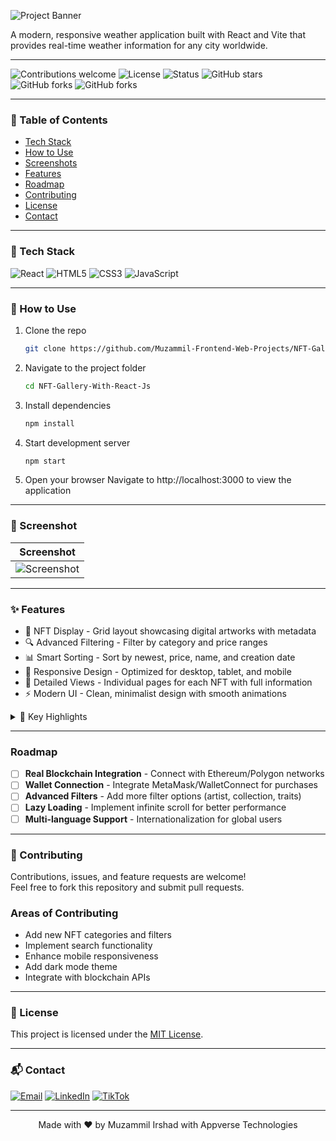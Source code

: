 ![Project Banner](./Images%20for%20readme%20file/Banner.png)

A modern, responsive weather application built with React and Vite that provides real-time weather information for any city worldwide.

---

![Contributions welcome](https://img.shields.io/badge/React-18.2.0-blue?style=for-the-badge&logo=react)
![License](https://img.shields.io/badge/React_Router-6.8.0-orange?style=for-the-badge&logo=react-router)
![Status](https://img.shields.io/badge/license-MIT-blue?style=for-the-badge)
![GitHub stars](https://img.shields.io/badge/status-active-success?style=for-the-badge)
![GitHub forks](https://img.shields.io/github/stars/Muzammil-Frontend-Web-Projects/NFT-Gallery-With-React-Js?style=for-the-badge)
![GitHub forks](https://img.shields.io/github/forks/Muzammil-Frontend-Web-Projects/NFT-Gallery-With-React-Js?style=for-the-badge)

---

### 📑 Table of Contents
- [Tech Stack](#-tech-stack)
- [How to Use](#-how-to-use)
- [Screenshots](#-screenshot)
- [Features](#-features)
- [Roadmap](#roadmap)
- [Contributing](#-contributing)
- [License](#-license)
- [Contact](#-contact)

---

### 🚀 Tech Stack

![React](https://img.shields.io/badge/React-20232A?style=for-the-badge&logo=react&logoColor=61DAFB)
![HTML5](https://img.shields.io/badge/HTML5-orange?style=for-the-badge&logo=html5)
![CSS3](https://img.shields.io/badge/CSS3-1572B6?style=for-the-badge&logo=css3&logoColor=white)
![JavaScript](https://img.shields.io/badge/JavaScript-F7DF1E?style=for-the-badge&logo=javascript&logoColor=black)

---

### 📂 How to Use
1. Clone the repo
   ```bash
   git clone https://github.com/Muzammil-Frontend-Web-Projects/NFT-Gallery-With-React-Js.git
   ```
2. Navigate to the project folder
   ```bash
   cd NFT-Gallery-With-React-Js
   ```
3. Install dependencies
   ```bash
   npm install
   ```
4. Start development server
   ```bash
   npm start
   ```
5. Open your browser
   Navigate to http://localhost:3000 to view the application


---

### 📸 Screenshot
| Screenshot |
|-----------|
|![Screenshot](./Images%20for%20readme%20file/ss.png)

---

### ✨ Features

- 🎨 NFT Display - Grid layout showcasing digital artworks with metadata
- 🔍 Advanced Filtering - Filter by category and price ranges
- 📊 Smart Sorting - Sort by newest, price, name, and creation date
- 📱 Responsive Design - Optimized for desktop, tablet, and mobile
- 🔗 Detailed Views - Individual pages for each NFT with full information
- ⚡ Modern UI - Clean, minimalist design with smooth animations
 

<details> <summary>📌 Key Highlights</summary>
- Category Filtering: Filter NFTs by Abstract, Landscape, Urban, and Nature categories
  <br>
- Price Range Filtering: View NFTs within specific price ranges (0-1 ETH, 1-2 ETH, 2-5 ETH)
  <br>
- Multiple Sort Options: Sort by newest, oldest, price (low-high, high-low), and alphabetical order
  <br>
- Smooth Navigation: Seamless routing between gallery and detail pages
  <br>
- Professional Design: Modern card-based layout with hover effects and transitions
</details>

---

### Roadmap

- [ ] **Real Blockchain Integration** - Connect with Ethereum/Polygon networks
- [ ] **Wallet Connection** - Integrate MetaMask/WalletConnect for purchases
- [ ] **Advanced Filters** - Add more filter options (artist, collection, traits)
- [ ] **Lazy Loading** - Implement infinite scroll for better performance
- [ ] **Multi-language Support** - Internationalization for global users

---

### 🤝 Contributing

Contributions, issues, and feature requests are welcome!  
Feel free to fork this repository and submit pull requests.

### Areas of Contributing
- Add new NFT categories and filters
- Implement search functionality
- Enhance mobile responsiveness
- Add dark mode theme
- Integrate with blockchain APIs

---

### 📜 License
This project is licensed under the [MIT License](./LICENSE).

---

### 📬 Contact
 [![Email](https://img.shields.io/badge/Email-D14836?logo=gmail&logoColor=white)](mailto:cornerofcodes00@gmail.com)
[![LinkedIn](https://img.shields.io/badge/LinkedIn-blue?logo=linkedin&logoColor=white)](https://www.linkedin.com/in/muhammad-muzammil-irshad-05b863333)
[![TikTok](https://img.shields.io/badge/TikTok-000000?logo=tiktok&logoColor=white)](https://www.tiktok.com/@cornerofcodes)

---

<p align="center">Made with ❤️ by Muzammil Irshad with Appverse Technologies</p>
